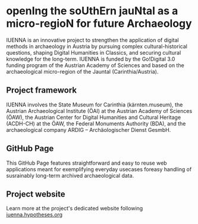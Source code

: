 # openIng the soUthErn jauNtal as a micro-regioN for future Archaeology

IUENNA is an innovative project to strengthen the application of digital methods in archaeology in Austria by pursuing complex cultural-historical questions, shaping Digital Humanities in Classics, and securing cultural knowledge for the long-term. IUENNA is funded by the Go!Digital 3.0 funding program of the Austrian Academy of Sciences and based on the archaeological micro-region of the Jauntal (Carinthia/Austria).

## Project framework
IUENNA involves the State Museum for Carinthia (kärnten.museum), the Austrian Archaeological Institute (ÖAI) at the Austrian Academy of Sciences (ÖAW), the Austrian Center for Digital Humanities and Cultural Heritage (ACDH-CH) at the ÖAW, the Federal Monuments Authority (BDA), and the archaeological company ARDIG – Archäologischer Dienst GesmbH.

## GitHub Page
This GitHub Page features straightforward and easy to reuse web applications meant for exemplifying everyday usecases foreasy handling of susrainably long-term archived archaeological data.

## Project website
Learn more at the project's dedicated website following [iuenna.hypotheses.org](https://iuenna.hypotheses.org)
